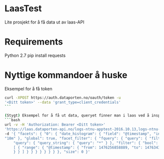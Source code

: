 # LaasTest
Lite prosjekt for å få data ut av laas-API

# Requirements
Python 2.7
pip install requests

# Nyttige kommandoer å huske

Eksempel for å få token
```bash
curl -XPOST https://auth.dataporten.no/oauth/token -u
'<Ditt token>' --data 'grant_type=client_credentials'
``` 

(Stygt) Eksempel for å få ut data, queryet finner man i laas ved å inspecte ett gitt søk eller skrive ett eget
```bash
url -v -H 'Authorization: Bearer <Ditt token>'
'https://laas.dataporten-api.no/logs-ntnu-apptest-2016.10.13,logs-ntnu-apptest-2016.10.12/_search?pretty'
-d '{ "facets": { "0": { "date_histogram": { "field": "@timestamp", "interval":
"10m" }, "global": true, "facet_filter": { "fquery": { "query": { "filtered": {
    "query": { "query_string": { "query": "*" } }, "filter": { "bool": { "must":
    [ { "range": { "@timestamp": { "from": 1476256858889, "to": 1476343258889 }
    } } ] } } } } } } } }, "size": 0 }'
```
